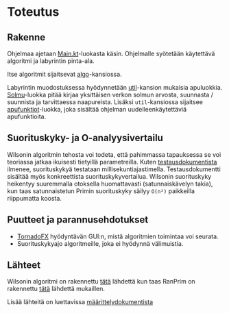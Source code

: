 # Toteutus

## Rakenne

Ohjelmaa ajetaan [Main.kt](../src/main/kotlin/Main.kt)-luokasta käsin. Ohjelmalle syötetään käytettävä algoritmi ja
labyrintin pinta-ala.

Itse algoritmit sijaitsevat [algo](../src/main/kotlin/algo)-kansiossa.

Labyrintin muodostuksessa hyödynnetään [util](../src/main/kotlin/util)-kansion mukaisia apuluokkia. 
[Solmu](../src/main/kotlin/util/Solmu.kt)-luokka pitää kirjaa yksittäisen verkon solmun arvosta, suunnasta / suunnista 
ja tarvittaessa naapureista. Lisäksi `util`-kansiossa sijaitsee 
[apufunktiot](../src/main/kotlin/util/Apufunktiot.kt)-luokka, joka sisältää ohjelman uudelleenkäytettäviä apufunktioita.

## Suorituskyky- ja O-analyysivertailu

Wilsonin algoritmin tehosta voi todeta, että pahimmassa tapauksessa se voi teoriassa jatkaa ikuisesti tietyillä 
parametreilla. Kuten [testausdokumentista](./testaus.md) ilmenee, suorituskykyä testataan millisekuntiajastimella.
Testausdokumentti sisältää myös konkreettista suorituskykyvertailua. Wilsonin suorituskyky heikentyy suuremmalla
otoksella huomattavasti (satunnaiskävelyn takia), kun taas satunnaistetun Primin suorituskyky säilyy `O(n²)` paikkeilla 
riippumatta koosta.

## Puutteet ja parannusehdotukset

- [TornadoFX](https://tornadofx.io/) hyödyntävän GUI:n, mistä algoritmien toimintaa voi seurata.
- Suorituskykyajo algoritmeille, joka ei hyödynnä välimuistia.

## Lähteet

Wilsonin algoritmi on rakennettu [tätä](https://weblog.jamisbuck.org/2011/1/20/maze-generation-wilson-s-algorithm)
lähdettä kun taas RanPrim on rakennettu [tätä](https://weblog.jamisbuck.org/2011/1/10/maze-generation-prim-s-algorithm)
lähdettä mukaillen.

Lisää lähteitä on luettavissa [määrittelydokumentista](./maarittely.md)
